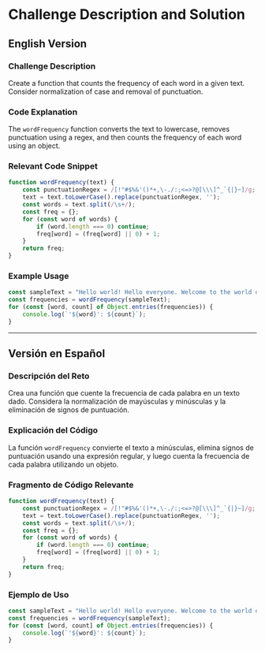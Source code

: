 # Challenge Description and Solution

## English Version

### Challenge Description
Create a function that counts the frequency of each word in a given text. Consider normalization of case and removal of punctuation.

### Code Explanation
The `wordFrequency` function converts the text to lowercase, removes punctuation using a regex, and then counts the frequency of each word using an object.

### Relevant Code Snippet

```javascript
function wordFrequency(text) {
    const punctuationRegex = /[!"#$%&'()*+,\-./:;<=>?@[\\\]^_`{|}~]/g;
    text = text.toLowerCase().replace(punctuationRegex, '');
    const words = text.split(/\s+/);
    const freq = {};
    for (const word of words) {
        if (word.length === 0) continue;
        freq[word] = (freq[word] || 0) + 1;
    }
    return freq;
}
```

### Example Usage

```javascript
const sampleText = "Hello world! Hello everyone. Welcome to the world of Python.";
const frequencies = wordFrequency(sampleText);
for (const [word, count] of Object.entries(frequencies)) {
    console.log(`'${word}': ${count}`);
}
```

---

## Versión en Español

### Descripción del Reto
Crea una función que cuente la frecuencia de cada palabra en un texto dado. Considera la normalización de mayúsculas y minúsculas y la eliminación de signos de puntuación.

### Explicación del Código
La función `wordFrequency` convierte el texto a minúsculas, elimina signos de puntuación usando una expresión regular, y luego cuenta la frecuencia de cada palabra utilizando un objeto.

### Fragmento de Código Relevante

```javascript
function wordFrequency(text) {
    const punctuationRegex = /[!"#$%&'()*+,\-./:;<=>?@[\\\]^_`{|}~]/g;
    text = text.toLowerCase().replace(punctuationRegex, '');
    const words = text.split(/\s+/);
    const freq = {};
    for (const word of words) {
        if (word.length === 0) continue;
        freq[word] = (freq[word] || 0) + 1;
    }
    return freq;
}
```

### Ejemplo de Uso

```javascript
const sampleText = "Hello world! Hello everyone. Welcome to the world of Python.";
const frequencies = wordFrequency(sampleText);
for (const [word, count] of Object.entries(frequencies)) {
    console.log(`'${word}': ${count}`);
}

